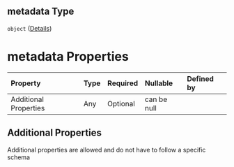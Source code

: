 ## metadata Type

`object` ([Details](btpsa-usecase-properties-services-items-allof-1-then-allof-42-then-allof-7-then-properties-parameters-properties-metadata.md))

# metadata Properties

| Property              | Type | Required | Nullable    | Defined by |
| :-------------------- | :--- | :------- | :---------- | :--------- |
| Additional Properties | Any  | Optional | can be null |            |

## Additional Properties

Additional properties are allowed and do not have to follow a specific schema
